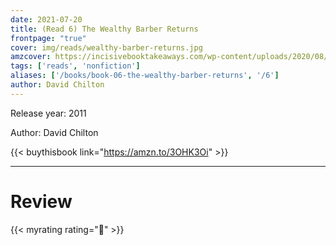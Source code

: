 ```yaml
---
date: 2021-07-20
title: (Read 6) The Wealthy Barber Returns
frontpage: "true"
cover: img/reads/wealthy-barber-returns.jpg
amzcover: https://incisivebooktakeaways.com/wp-content/uploads/2020/08/The-Wealthy-Barber-By-David-Chilton-Incisive-Book-Takeaways.jpg
tags: ['reads', 'nonfiction']
aliases: ['/books/book-06-the-wealthy-barber-returns', '/6']
author: David Chilton
---
```


Release year: 2011

Author: David Chilton

{{< buythisbook link="https://amzn.to/3OHK3Oi" >}}

---

# Review

{{< myrating rating="🤔" >}}

